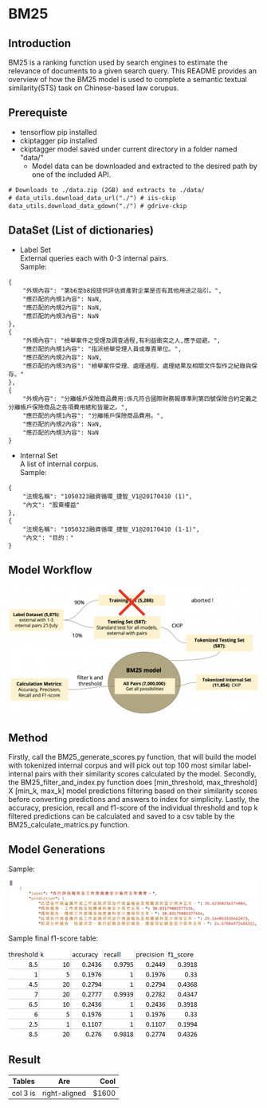 # BM25

## Introduction

BM25 is a ranking function used by search engines to estimate the relevance of documents to a given search query. This README provides an overview of how the BM25 model is used to complete a semantic textual similarity(STS) task on Chinese-based law corupus.

## Prerequiste
* tensorflow pip installed
* ckiptagger pip installed
* ckiptagger model saved under current directory in a folder named "data/" 
  * Model data can be downloaded and extracted to the desired path by one of the included API.
```
# Downloads to ./data.zip (2GB) and extracts to ./data/
# data_utils.download_data_url("./") # iis-ckip
data_utils.download_data_gdown("./") # gdrive-ckip
```

## DataSet (List of dictionaries)

* Label Set \
External queries each with 0-3 internal pairs. \
Sample:
```
{
    "外規內容": "第b6至b8段提供評估資產對企業是否有其他用途之指引。",
    "應匹配的內規1內容": NaN,
    "應匹配的內規2內容": NaN,
    "應匹配的內規3內容": NaN
},
{
    "外規內容": "檢舉案件之受理及調查過程,有利益衝突之人,應予迴避。",
    "應匹配的內規1內容": "指派檢舉受理人員或專責單位。",
    "應匹配的內規2內容": NaN,
    "應匹配的內規3內容": "檢舉案件受理、處理過程、處理結果及相關文件製作之紀錄與保存。"
},
{
    "外規內容": "分離帳戶保險商品費用:係凡符合國際財務報導準則第四號保險合約定義之分離帳戶保險商品之各項費用總和皆屬之。",
    "應匹配的內規1內容": "分離帳戶保險商品費用。",
    "應匹配的內規2內容": NaN,
    "應匹配的內規3內容": NaN
}
```
* Internal Set \
A list of internal corpus. \
Sample:
```
{
    "法規名稱": "1050323融資循環_捷智_V1@20170410 (1)",
    "內文": "股東權益"
},
{
    "法規名稱": "1050323融資循環_捷智_V1@20170410 (1-1)",
    "內文": "目的："
}
```
## Model Workflow
![alt text](https://github.com/henry09027/BM25/blob/main/photo/workflow_pic.png)

## Method

Firstly, call the BM25_generate_scores.py function, that will build the model with tokenized internal corpus and will pick out top 100 most similar label-internal pairs with their similarity scores calculated by the model. Secondly, the BM25_filter_and_index.py function does [min_threshold, max_threshold] X [min_k, max_k] model predictions filtering based on their similarity scores before converting predictions and answers to index for simplicity. Lastly, the accuracy, presicion, recall and f1-score of the individual threshold and top k filtered predictions can be calculated and saved to a csv table by the BM25_calculate_matrics.py function.  

## Model Generations
Sample:

![alt text](https://github.com/henry09027/BM25/blob/main/photo/model_predictions.png)

Sample final f1-score table:

![alt text](https://github.com/henry09027/BM25/blob/main/photo/result_table.png)

## Result

| Tables        | Are           | Cool  |
| ------------- |:-------------:| -----:|
| col 3 is      | right-aligned | $1600 |
